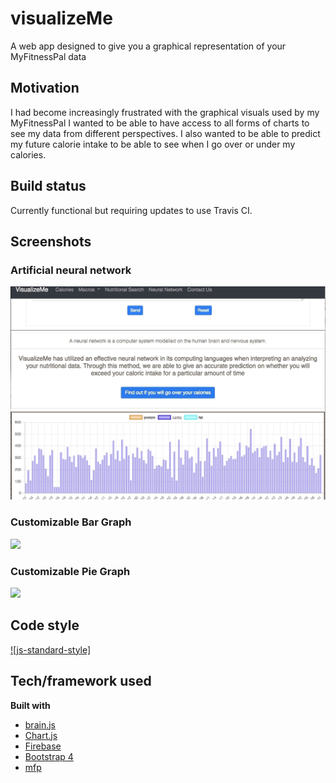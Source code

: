 # visualizeMe
A web app designed to give you a graphical representation of your MyFitnessPal data 
## Motivation
I had become increasingly frustrated with the graphical visuals used by my MyFitnessPal I wanted to be able to have access to all forms of charts to see my data from different perspectives. 
I also wanted to be able to predict my future calorie intake to be able to see when I go over or under my calories. 

## Build status
Currently functional  but requiring updates to use Travis CI.

## Screenshots

### Artificial neural network
![](AI.gif)

### Customizable Bar Graph
![](macroBar.gif)

### Customizable Pie Graph
![](pieMacro.gif)

## Code style
[![js-standard-style]](https://img.shields.io/badge/code%20style-standard-brightgreen.svg?style=flat)

## Tech/framework used

<b>Built with</b>
- [brain.js](https://github.com/BrainJS)
- [Chart.js](https://www.chartjs.org/)
- [Firebase](https://firebase.google.com/)
- [Bootstrap 4](https://getbootstrap.com/docs/4.0/getting-started/introduction/)
- [mfp](https://www.npmjs.com/package/mfp)

